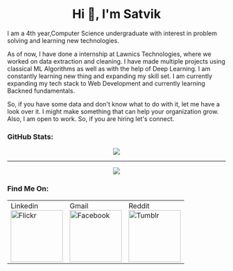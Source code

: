 <h1 align="center">Hi 👋, I'm Satvik</h1>

I am a 4th year,Computer Science undergraduate with interest in problem solving and learning new technologies. 

As of now, I have done a internship at Lawnics Technologies, where we worked on data extraction and cleaning. I have made multiple projects using classical ML Algorithms as well as with the help of Deep Learning. I am constantly learning new thing and expanding my skill set. I am currently expanding my tech stack to Web Development and currently learning Backned fundamentals.

So, if you have some data and don't know what to do with it, let me have a look over it. I might make something that can help your organization grow.
Also, I am open to work. So, if you are hiring let's connect.

### GitHub Stats:
<p align="center">
  <a href="https://github.com/SATVIK2204">
    <img src="https://github-readme-stats.vercel.app/api?username=SATVIK2204&show_icons=true&hide=issues&theme=radical"/>
  </a>
</p>

---

<p align="center">
  <a href="https://github.com/SATVIK2204">
    <img src="https://github-readme-streak-stats.herokuapp.com/?user=SATVIK2204&theme=radical"/>
  </a>
</p>

### Find Me On:
<!-- <p align="center">
<a href="https://www.linkedin.com/in/resider/"><img src="https://camo.githubusercontent.com/c8a9c5b414cd812ad6a97a46c29af67239ddaeae08c41724ff7d945fb4c047e5/68747470733a2f2f6564656e742e6769746875622e696f2f537570657254696e7949636f6e732f696d616765732f7376672f6c696e6b6564696e2e737667"  width="50">  </a>
<a href="bksatvik@gmail.com"><img src="https://camo.githubusercontent.com/4a3dd8d10a27c272fd04b2ce8ed1a130606f95ea6a76b5e19ce8b642faa18c27/68747470733a2f2f6564656e742e6769746875622e696f2f537570657254696e7949636f6e732f696d616765732f7376672f676d61696c2e737667"  width="40">  </a>
<a href="reddit.com/user/EZresider"><img src="https://camo.githubusercontent.com/521640dc2dba501cde1805c0a42cecf5ccf7fc1378f542fe9fda756fb36add25/68747470733a2f2f6564656e742e6769746875622e696f2f537570657254696e7949636f6e732f696d616765732f7376672f7265646469742e737667" s width="50">  </a>
</p> -->
<table>
<tr>
<td>Linkedin<br><a> <img src="https://edent.github.io/SuperTinyIcons/images/svg/linkedin.svg" width="120" title="Flickr" /></a><br></td>
<td>Gmail<br><a> <img src="https://edent.github.io/SuperTinyIcons/images/svg/gmail.svg" width="120" title="Facebook" /></a><br></td>
<td>Reddit<br><a> <img src="https://edent.github.io/SuperTinyIcons/images/svg/reddit.svg" width="120" title="Tumblr" /></a><br></td>
</tr>
<tr>

